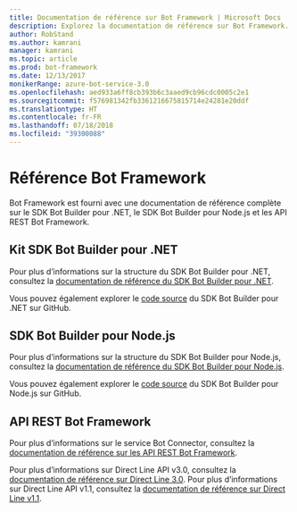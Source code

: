 ```yaml
---
title: Documentation de référence sur Bot Framework | Microsoft Docs
description: Explorez la documentation de référence sur Bot Framework.
author: RobStand
ms.author: kamrani
manager: kamrani
ms.topic: article
ms.prod: bot-framework
ms.date: 12/13/2017
monikerRange: azure-bot-service-3.0
ms.openlocfilehash: aed933a6ff8cb393b6c3aaed9cb96cdc0005c2e1
ms.sourcegitcommit: f576981342fb3361216675815714e24281e20ddf
ms.translationtype: HT
ms.contentlocale: fr-FR
ms.lasthandoff: 07/18/2018
ms.locfileid: "39300088"
---
```

# <a name="bot-framework-reference"></a>Référence Bot Framework
Bot Framework est fourni avec une documentation de référence complète sur le SDK Bot Builder pour .NET, le SDK Bot Builder pour Node.js et les API REST Bot Framework.

## <a name="bot-builder-sdk-for-net"></a>Kit SDK Bot Builder pour .NET
Pour plus d’informations sur la structure du SDK Bot Builder pour .NET, consultez la [documentation de référence du SDK Bot Builder pour .NET](/dotnet/api/).

Vous pouvez également explorer le [code source](https://github.com/Microsoft/BotBuilder/tree/master/CSharp) du SDK Bot Builder pour .NET sur GitHub. 

## <a name="bot-builder-sdk-for-nodejs"></a>SDK Bot Builder pour Node.js
Pour plus d’informations sur la structure du SDK Bot Builder pour Node.js, consultez la [documentation de référence du SDK Bot Builder pour Node.js](https://docs.botframework.com/en-us/node/builder/calling-reference/modules/_botbuilder_d_.html).

Vous pouvez également explorer le [code source](https://github.com/Microsoft/BotBuilder/tree/master/Node) du SDK Bot Builder pour Node.js sur GitHub.

## <a name="bot-framework-rest-apis"></a>API REST Bot Framework
Pour plus d’informations sur le service Bot Connector, consultez la [documentation de référence sur les API REST Bot Framework](~/rest-api/bot-framework-rest-connector-api-reference.md). 

Pour plus d’informations sur Direct Line API v3.0, consultez la [documentation de référence sur Direct Line 3.0](~/rest-api/bot-framework-rest-direct-line-3-0-api-reference.md). Pour plus d’informations sur Direct Line API v1.1, consultez la [documentation de référence sur Direct Line v1.1](~/rest-api/bot-framework-rest-direct-line-1-1-api-reference.md).


